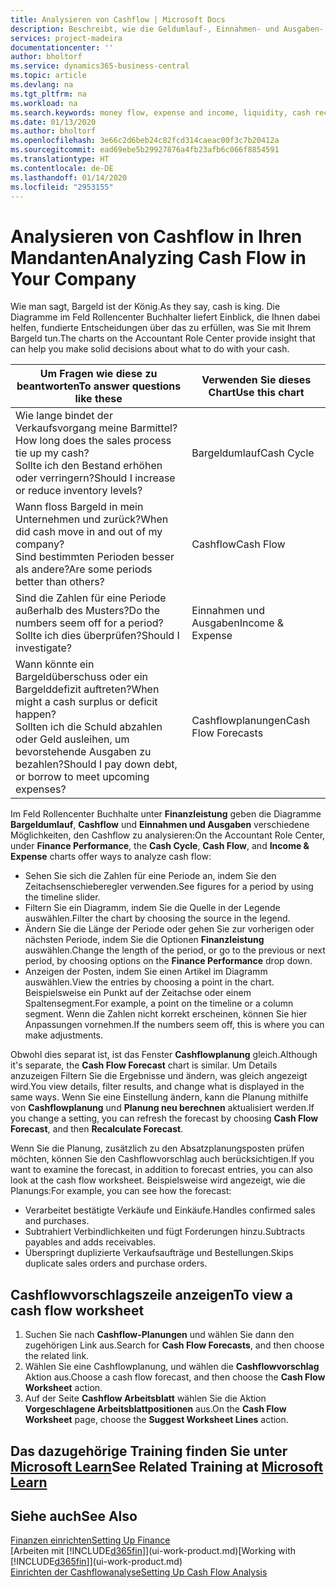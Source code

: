 ```yaml
---
title: Analysieren von Cashflow | Microsoft Docs
description: Beschreibt, wie die Geldumlauf-, Einnahmen- und Ausgaben-, Cash Flow- und Cashflow-Prognosediagramme verwendet werden, um vergangene und künftige Bargeldbewegungen im Unternehmen zu analysieren.
services: project-madeira
documentationcenter: ''
author: bholtorf
ms.service: dynamics365-business-central
ms.topic: article
ms.devlang: na
ms.tgt_pltfrm: na
ms.workload: na
ms.search.keywords: money flow, expense and income, liquidity, cash receipts minus cash payments, Cartera
ms.date: 01/13/2020
ms.author: bholtorf
ms.openlocfilehash: 3e66c2d6beb24c82fcd314caeac00f3c7b20412a
ms.sourcegitcommit: ead69ebe5b29927876a4fb23afb6c066f8854591
ms.translationtype: HT
ms.contentlocale: de-DE
ms.lasthandoff: 01/14/2020
ms.locfileid: "2953155"
---
```

# <a name="analyzing-cash-flow-in-your-company"></a><span data-ttu-id="42a3c-103">Analysieren von Cashflow in Ihren Mandanten</span><span class="sxs-lookup"><span data-stu-id="42a3c-103">Analyzing Cash Flow in Your Company</span></span>
<span data-ttu-id="42a3c-104">Wie man sagt, Bargeld ist der König.</span><span class="sxs-lookup"><span data-stu-id="42a3c-104">As they say, cash is king.</span></span> <span data-ttu-id="42a3c-105">Die Diagramme im Feld Rollencenter Buchhalter liefert Einblick, die Ihnen dabei helfen, fundierte Entscheidungen über das zu erfüllen, was Sie mit Ihrem Bargeld tun.</span><span class="sxs-lookup"><span data-stu-id="42a3c-105">The charts on the Accountant Role Center provide insight that can help you make solid decisions about what to do with your cash.</span></span>  

| <span data-ttu-id="42a3c-106">Um Fragen wie diese zu beantworten</span><span class="sxs-lookup"><span data-stu-id="42a3c-106">To answer questions like these</span></span> | <span data-ttu-id="42a3c-107">Verwenden Sie dieses Chart</span><span class="sxs-lookup"><span data-stu-id="42a3c-107">Use this chart</span></span> |
| --- | --- |
| <span data-ttu-id="42a3c-108">Wie lange bindet der Verkaufsvorgang meine Barmittel?</span><span class="sxs-lookup"><span data-stu-id="42a3c-108">How long does the sales process tie up my cash?</span></span></br> <span data-ttu-id="42a3c-109">Sollte ich den Bestand erhöhen oder verringern?</span><span class="sxs-lookup"><span data-stu-id="42a3c-109">Should I increase or reduce inventory levels?</span></span> |<span data-ttu-id="42a3c-110">Bargeldumlauf</span><span class="sxs-lookup"><span data-stu-id="42a3c-110">Cash Cycle</span></span> |
| <span data-ttu-id="42a3c-111">Wann floss Bargeld in mein Unternehmen und zurück?</span><span class="sxs-lookup"><span data-stu-id="42a3c-111">When did cash move in and out of my company?</span></span></br> <span data-ttu-id="42a3c-112">Sind bestimmten Perioden besser als andere?</span><span class="sxs-lookup"><span data-stu-id="42a3c-112">Are some periods better than others?</span></span> |<span data-ttu-id="42a3c-113">Cashflow</span><span class="sxs-lookup"><span data-stu-id="42a3c-113">Cash Flow</span></span> |
| <span data-ttu-id="42a3c-114">Sind die Zahlen für eine Periode außerhalb des Musters?</span><span class="sxs-lookup"><span data-stu-id="42a3c-114">Do the numbers seem off for a period?</span></span></br> <span data-ttu-id="42a3c-115">Sollte ich dies überprüfen?</span><span class="sxs-lookup"><span data-stu-id="42a3c-115">Should I investigate?</span></span> |<span data-ttu-id="42a3c-116">Einnahmen und Ausgaben</span><span class="sxs-lookup"><span data-stu-id="42a3c-116">Income & Expense</span></span> |
| <span data-ttu-id="42a3c-117">Wann könnte ein Bargeldüberschuss oder ein Bargelddefizit auftreten?</span><span class="sxs-lookup"><span data-stu-id="42a3c-117">When might a cash surplus or deficit happen?</span></span></br> <span data-ttu-id="42a3c-118">Sollten ich die Schuld abzahlen oder Geld ausleihen, um bevorstehende Ausgaben zu bezahlen?</span><span class="sxs-lookup"><span data-stu-id="42a3c-118">Should I pay down debt, or borrow to meet upcoming expenses?</span></span> |<span data-ttu-id="42a3c-119">Cashflowplanungen</span><span class="sxs-lookup"><span data-stu-id="42a3c-119">Cash Flow Forecasts</span></span> |

<span data-ttu-id="42a3c-120">Im Feld Rollencenter Buchhalte unter **Finanzleistung** geben die Diagramme **Bargeldumlauf**, **Cashflow** und **Einnahmen und Ausgaben** verschiedene Möglichkeiten, den Cashflow zu analysieren:</span><span class="sxs-lookup"><span data-stu-id="42a3c-120">On the Accountant Role Center, under **Finance Performance**, the **Cash Cycle**, **Cash Flow**, and **Income & Expense** charts offer ways to analyze cash flow:</span></span>  

* <span data-ttu-id="42a3c-121">Sehen Sie sich die Zahlen für eine Periode an, indem Sie den Zeitachsenschieberegler verwenden.</span><span class="sxs-lookup"><span data-stu-id="42a3c-121">See figures for a period by using the timeline slider.</span></span>  
* <span data-ttu-id="42a3c-122">Filtern Sie ein Diagramm, indem Sie die Quelle in der Legende auswählen.</span><span class="sxs-lookup"><span data-stu-id="42a3c-122">Filter the chart by choosing the source in the legend.</span></span>  
* <span data-ttu-id="42a3c-123">Ändern Sie die Länge der Periode oder gehen Sie zur vorherigen oder nächsten Periode, indem Sie die Optionen **Finanzleistung** auswählen.</span><span class="sxs-lookup"><span data-stu-id="42a3c-123">Change the length of the period, or go to the previous or next period, by choosing options on the **Finance Performance** drop down.</span></span>  
* <span data-ttu-id="42a3c-124">Anzeigen der Posten, indem Sie einen Artikel im Diagramm auswählen.</span><span class="sxs-lookup"><span data-stu-id="42a3c-124">View the entries by choosing a point in the chart.</span></span> <span data-ttu-id="42a3c-125">Beispielsweise ein Punkt auf der Zeitachse oder einem Spaltensegment.</span><span class="sxs-lookup"><span data-stu-id="42a3c-125">For example, a point on the timeline or a column segment.</span></span> <span data-ttu-id="42a3c-126">Wenn die Zahlen nicht korrekt erscheinen, können Sie hier Anpassungen vornehmen.</span><span class="sxs-lookup"><span data-stu-id="42a3c-126">If the numbers seem off, this is where you can make adjustments.</span></span>  

<span data-ttu-id="42a3c-127">Obwohl dies separat ist, ist das Fenster **Cashflowplanung** gleich.</span><span class="sxs-lookup"><span data-stu-id="42a3c-127">Although it's separate, the **Cash Flow Forecast** chart is similar.</span></span> <span data-ttu-id="42a3c-128">Um Details anzuzeigen Filtern Sie die Ergebnisse und ändern, was gleich angezeigt wird.</span><span class="sxs-lookup"><span data-stu-id="42a3c-128">You view details, filter results, and change what is displayed in the same ways.</span></span> <span data-ttu-id="42a3c-129">Wenn Sie eine Einstellung ändern, kann die Planung mithilfe von **Cashflowplanung** und **Planung neu berechnen** aktualisiert werden.</span><span class="sxs-lookup"><span data-stu-id="42a3c-129">If you change a setting, you can refresh the forecast by choosing **Cash Flow Forecast**, and then **Recalculate Forecast**.</span></span>

<span data-ttu-id="42a3c-130">Wenn Sie die Planung, zusätzlich zu den Absatzplanungsposten prüfen möchten, können Sie den Cashflowvorschlag auch berücksichtigen.</span><span class="sxs-lookup"><span data-stu-id="42a3c-130">If you want to examine the forecast, in addition to forecast entries, you can also look at the cash flow worksheet.</span></span> <span data-ttu-id="42a3c-131">Beispielsweise wird angezeigt, wie die Planungs:</span><span class="sxs-lookup"><span data-stu-id="42a3c-131">For example, you can see how the forecast:</span></span>

* <span data-ttu-id="42a3c-132">Verarbeitet bestätigte Verkäufe und Einkäufe.</span><span class="sxs-lookup"><span data-stu-id="42a3c-132">Handles confirmed sales and purchases.</span></span>  
* <span data-ttu-id="42a3c-133">Subtrahiert Verbindlichkeiten und fügt Forderungen hinzu.</span><span class="sxs-lookup"><span data-stu-id="42a3c-133">Subtracts payables and adds receivables.</span></span>  
* <span data-ttu-id="42a3c-134">Überspringt duplizierte Verkaufsaufträge und Bestellungen.</span><span class="sxs-lookup"><span data-stu-id="42a3c-134">Skips duplicate sales orders and purchase orders.</span></span>  

## <a name="to-view-a-cash-flow-worksheet"></a><span data-ttu-id="42a3c-135">Cashflowvorschlagszeile anzeigen</span><span class="sxs-lookup"><span data-stu-id="42a3c-135">To view a cash flow worksheet</span></span>
1. <span data-ttu-id="42a3c-136">Suchen Sie nach **Cashflow-Planungen** und wählen Sie dann den zugehörigen Link aus.</span><span class="sxs-lookup"><span data-stu-id="42a3c-136">Search for **Cash Flow Forecasts**, and then choose the related link.</span></span>  
2. <span data-ttu-id="42a3c-137">Wählen Sie eine Cashflowplanung, und wählen die **Cashflowvorschlag** Aktion aus.</span><span class="sxs-lookup"><span data-stu-id="42a3c-137">Choose a cash flow forecast, and then choose the **Cash Flow Worksheet** action.</span></span>  
3. <span data-ttu-id="42a3c-138">Auf der Seite **Cashflow Arbeitsblatt** wählen Sie die Aktion **Vorgeschlagene Arbeitsblattpositionen** aus.</span><span class="sxs-lookup"><span data-stu-id="42a3c-138">On the **Cash Flow Worksheet** page, choose the **Suggest Worksheet Lines** action.</span></span>  

## <a name="see-related-training-at-microsoft-learnlearnmodulesforecast-cash-flow-dynamics-365-business-centralindex"></a><span data-ttu-id="42a3c-139">Das dazugehörige Training finden Sie unter [Microsoft Learn](/learn/modules/forecast-cash-flow-dynamics-365-business-central/index)</span><span class="sxs-lookup"><span data-stu-id="42a3c-139">See Related Training at [Microsoft Learn](/learn/modules/forecast-cash-flow-dynamics-365-business-central/index)</span></span>

## <a name="see-also"></a><span data-ttu-id="42a3c-140">Siehe auch</span><span class="sxs-lookup"><span data-stu-id="42a3c-140">See Also</span></span>
[<span data-ttu-id="42a3c-141">Finanzen einrichten</span><span class="sxs-lookup"><span data-stu-id="42a3c-141">Setting Up Finance</span></span>](finance-setup-finance.md)  
<span data-ttu-id="42a3c-142">[Arbeiten mit [!INCLUDE[d365fin](includes/d365fin_md.md)]](ui-work-product.md)</span><span class="sxs-lookup"><span data-stu-id="42a3c-142">[Working with [!INCLUDE[d365fin](includes/d365fin_md.md)]](ui-work-product.md)</span></span>  
[<span data-ttu-id="42a3c-143">Einrichten der Cashflowanalyse</span><span class="sxs-lookup"><span data-stu-id="42a3c-143">Setting Up Cash Flow Analysis</span></span>](finance-setup-cash-flow-analyses.md)  
